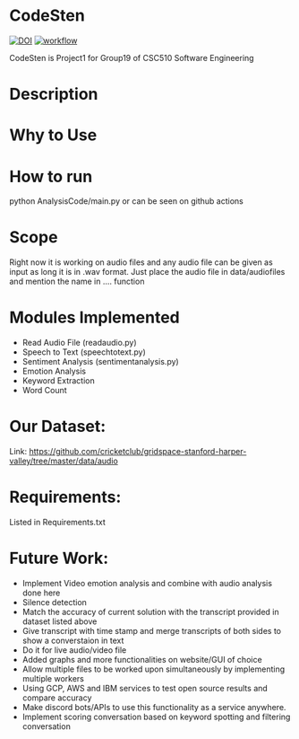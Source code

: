 # CodeSten
[![DOI](https://zenodo.org/badge/545685037.svg)](https://zenodo.org/badge/latestdoi/545685037)
[![workflow](https://github.com/aadiltajani/CodeSten/actions/workflows/main.yml/badge.svg)](https://github.com/aadiltajani/CodeSten/actions)


CodeSten is Project1 for Group19 of CSC510 Software Engineering
# Description


# Why to Use


# How to run
python AnalysisCode/main.py 
or can be seen on github actions

# Scope
Right now it is working on audio files and any audio file can be given as input as long it is in .wav format. Just place the audio file in data/audiofiles and mention the name in .... function


# Modules Implemented
- Read Audio File (readaudio.py)
- Speech to Text (speechtotext.py)
- Sentiment Analysis (sentimentanalysis.py)
- Emotion Analysis
- Keyword Extraction
- Word Count

# Our Dataset: 
Link: https://github.com/cricketclub/gridspace-stanford-harper-valley/tree/master/data/audio


# Requirements:
Listed in Requirements.txt





# Future Work: 
- Implement Video emotion analysis and combine with audio analysis done here
- Silence detection
- Match the accuracy of current solution with the transcript provided in dataset listed above
- Give transcript with time stamp and merge transcripts of both sides to show a converstaion in text
- Do it for live audio/video file
- Added graphs and more functionalities on website/GUI of choice
- Allow multiple files to be worked upon simultaneously by implementing multiple workers
- Using GCP, AWS and IBM services to test open source results and compare accuracy
- Make discord bots/APIs to use this functionality as a service anywhere.
- Implement scoring conversation based on keyword spotting and filtering conversation
